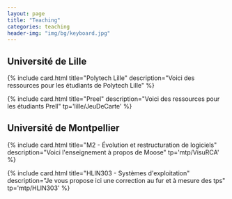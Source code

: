 ```yaml
---
layout: page
title: "Teaching"
categories: teaching
header-img: "img/bg/keyboard.jpg"
---
```


## Université de Lille

<div class="row">

{% include card.html
    title="Polytech Lille"
    description="Voici des ressources pour les étudiants de Polytech Lille"
%}

{% include card.html
    title="Preel"
    description="Voici des ressources pour les étudiants Prell"
    tp='lille/JeuDeCarte'
%}

</div>

## Université de Montpellier

<div class="row">

{% include card.html
    title="M2 - Évolution et restructuration de logiciels"
    description="Voici l'enseignement à propos de Moose"
    tp='mtp/VisuRCA'
%}

{% include card.html
    title="HLIN303 - Systèmes d'exploitation"
    description="Je vous propose ici une correction au fur et à mesure des tps"
    tp='mtp/HLIN303'
%}

</div>

